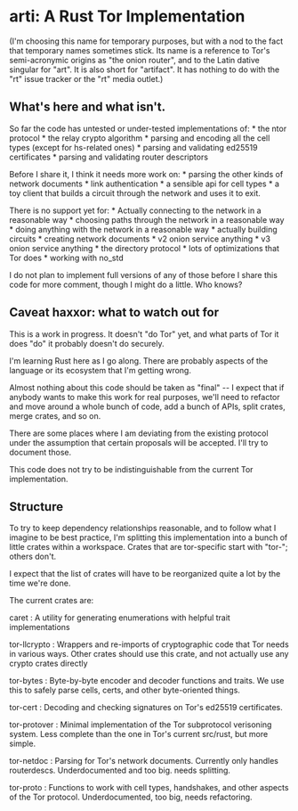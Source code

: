 # arti: A Rust Tor Implementation

(I'm choosing this name for temporary purposes, but with a nod
to the fact that temporary names sometimes stick.  Its name is
a reference to Tor's semi-acronymic origins as "the onion
router", and to the Latin dative singular for "art".  It is
also short for "artifact".   It has nothing to do with the
"rt" issue tracker or the "rt" media outlet.)

## What's here and what isn't.

So far the code has untested or under-tested implementations of:
    * the ntor protocol
    * the relay crypto algorithm
    * parsing and encoding all the cell types (except for hs-related
       ones)
    * parsing and validating ed25519 certificates
    * parsing and validating router descriptors

Before I share it, I think it needs more work on:
    * parsing the other kinds of network documents
    * link authentication
    * a sensible api for cell types
    * a toy client that builds a circuit through the network
      and uses it to exit.

There is no support yet for:
    * Actually connecting to the network in a reasonable way
    * choosing paths through the network in a reasonable way
    * doing anything with the network in a reasonable way
    * actually building circuits
    * creating network documents
    * v2 onion service anything
    * v3 onion service anything
    * the directory protocol
    * lots of optimizations that Tor does
    * working with no_std

I do not plan to implement full versions of any of those before I
share this code for more comment, though I might do a little.  Who
knows?

## Caveat haxxor: what to watch out for

This is a work in progress.  It doesn't "do Tor" yet, and what parts
of Tor it does "do" it probably doesn't do securely.

I'm learning Rust here as I go along.  There are probably aspects of
the language or its ecosystem that I'm getting wrong.

Almost nothing about this code should be taken as "final" -- I
expect that if anybody wants to make this work for real purposes,
we'll need to refactor and move around a whole bunch of code, add a
bunch of APIs, split crates, merge crates, and so on.

There are some places where I am deviating from the existing
protocol under the assumption that certain proposals will be
accepted.  I'll try to document those.

This code does not try to be indistinguishable from the current Tor
implementation.

## Structure

To try to keep dependency relationships reasonable, and to follow
what I imagine to be best practice, I'm splitting this
implementation into a bunch of little crates within a workspace.
Crates that are tor-specific start with "tor-"; others don't.

I expect that the list of crates will have to be reorganized quite a
lot by the time we're done.

The current crates are:

caret
: A utility for generating enumerations with helpful trait
implementations

tor-llcrypto
: Wrappers and re-imports of cryptographic code that Tor needs in
various ways.  Other crates should use this crate, and not actually
use any crypto crates directly

tor-bytes
: Byte-by-byte encoder and decoder functions and traits.  We use
this to safely parse cells, certs, and other byte-oriented things.

tor-cert
: Decoding and checking signatures on Tor's ed25519 certificates.

tor-protover
: Minimal implementation of the Tor subprotocol verisoning system.
Less complete than the one in Tor's current src/rust, but more
simple.

tor-netdoc
: Parsing for Tor's network documents. Currently only handles
routerdescs.  Underdocumented and too big.  needs splitting.

tor-proto
: Functions to work with cell types, handshakes, and other aspects
of the Tor protocol.  Underdocumented, too big, needs
refactoring.


